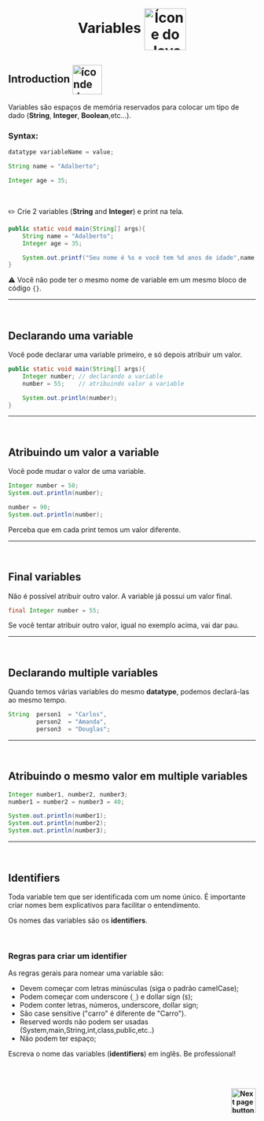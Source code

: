<!-- header com logo-->
<h1 align="center">Variables <img src="https://cdn-icons-png.flaticon.com/512/4215/4215538.png" alt="Ícone do Java" width="85px" align="center"></h1>

## Introduction <img src="https://cdn-icons-png.flaticon.com/512/1436/1436664.png" alt="íconde de um professor dando aula" height="60px" align="center">
    
Variables são espaços de memória reservados para colocar um tipo de dado (**String**, **Integer**, **Boolean**,etc...).


### Syntax:

```java
datatype variableName = value;
```

```java
String name = "Adalberto";
```

```java
Integer age = 35;
```

<br>

:pencil2:  Crie 2 variables (**String** and **Integer**) e print na tela.

```java
public static void main(String[] args){
    String name = "Adalberto";
    Integer age = 35;

    System.out.printf("Seu nome é %s e você tem %d anos de idade",name,age);
}
```


:warning: Você não pode ter o mesmo nome de variable em um mesmo bloco de código `{}`.

<hr>
<br>

## Declarando uma variable

Você pode declarar uma variable primeiro, e só depois atribuir um valor.

```java
public static void main(String[] args){
    Integer number; // declarando a variable
    number = 55;    // atribuindo valor a variable

    System.out.println(number);
}
```

<hr>
<br>


## Atribuindo um valor a variable

Você pode mudar o valor de uma variable.

```java
Integer number = 50;
System.out.println(number);

number = 90;
System.out.println(number);
```
Perceba que em cada print temos um valor diferente.

<hr>
<br>

## Final variables
Não é possível atribuir outro valor. A variable já possui um valor final.

```java
final Integer number = 55;
```

Se você tentar atribuir outro valor, igual no exemplo acima, vai dar pau.

<hr>
<br>

## Declarando multiple variables

Quando temos várias variables do mesmo **datatype**, podemos declará-las ao mesmo tempo.

```java
String  person1  = "Carlos",
        person2  = "Amanda",
        person3  = "Douglas";
```

<hr>
<br>

## Atribuindo o mesmo valor em multiple variables

```java
Integer number1, number2, number3;
number1 = number2 = number3 = 40;

System.out.println(number1);
System.out.println(number2);
System.out.println(number3);
```

<hr>
<br>

## Identifiers
Toda variable tem que ser identificada com um nome único. É importante criar nomes bem explicativos para facilitar o entendimento.

Os nomes das variables são os **identifiers**.

<br>

### Regras para criar um identifier


As regras gerais para nomear uma variable são:

- Devem começar com letras minúsculas (siga o padrão camelCase);
- Podem começar com underscore (`_`) e dollar sign (`$`);
- Podem conter letras, números, underscore, dollar sign;
- São case sensitive ("carro" é diferente de "Carro").
- Reserved words não podem ser usadas (System,main,String,int,class,public,etc..)
- Não podem ter espaço;

Escreva o nome das variables (<strong>identifiers</strong>) em inglês. Be professional!


<!--
    
 
    

    -----------------------------------------------------------------------------------------------------------------------------------------------------------------------------------------
    
    
    
   
    -----------------------------------------------------------------------------------------------------------------------------------------------------------------------------------------
    -->
</img>

<br>
<br>

**<!-- Botão para próxima página -->
<a href="https://github.com/lGabrielDev/02.java/tree/main/Estudo/3.0.variables/2.global_variables.md"><img src="https://cdn-icons-png.flaticon.com/512/8175/8175884.png" alt="Next page button" width="50px" align="right"></a>**